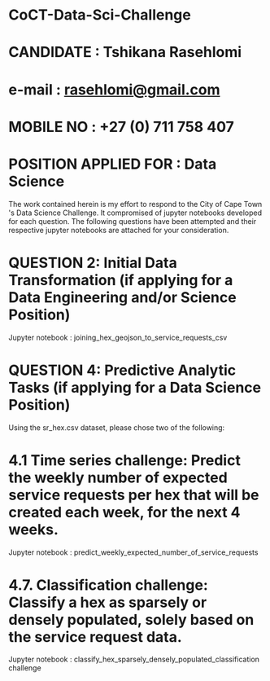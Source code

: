# CoCT-Data-Sci-Challenge

# CANDIDATE   : Tshikana Rasehlomi
# e-mail      : rasehlomi@gmail.com
# MOBILE NO   : +27 (0) 711 758 407
# POSITION APPLIED FOR : Data Science

The work contained herein is my effort to respond to the City of Cape Town 's Data Science Challenge.
It compromised of jupyter notebooks developed for each question.
The following questions have been attempted and their respective jupyter notebooks are attached for your consideration.

# QUESTION 2: Initial Data Transformation (if applying for a Data Engineering and/or Science Position)

Jupyter notebook : joining_hex_geojson_to_service_requests_csv

# QUESTION 4: Predictive Analytic Tasks (if applying for a Data Science Position)
Using the sr_hex.csv dataset, please chose two of the following:

# 4.1	Time series challenge: Predict the weekly number of expected service requests per hex that will be created each week, for the next 4 weeks.

Jupyter notebook : predict_weekly_expected_number_of_service_requests

# 4.7.	Classification challenge: Classify a hex as sparsely or densely populated, solely based on the service request data. 

Jupyter notebook : classify_hex_sparsely_densely_populated_classification challenge


